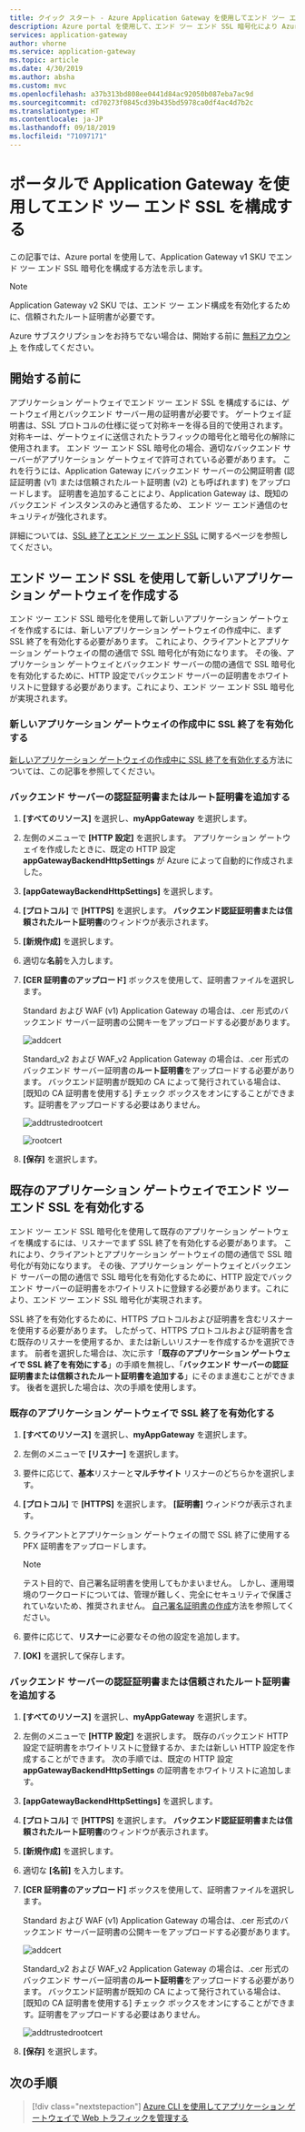 ```yaml
---
title: クイック スタート - Azure Application Gateway を使用してエンド ツー エンド SSL 暗号化を構成する - Azure portal | Microsoft Docs
description: Azure portal を使用して、エンド ツー エンド SSL 暗号化により Azure Application Gateway を作成する方法について説明します。
services: application-gateway
author: vhorne
ms.service: application-gateway
ms.topic: article
ms.date: 4/30/2019
ms.author: absha
ms.custom: mvc
ms.openlocfilehash: a37b313bd808ee0441d84ac92050b087eba7ac9d
ms.sourcegitcommit: cd70273f0845cd39b435bd5978ca0df4ac4d7b2c
ms.translationtype: HT
ms.contentlocale: ja-JP
ms.lasthandoff: 09/18/2019
ms.locfileid: "71097171"
---
```

# <a name="configure-end-to-end-ssl-by-using-application-gateway-with-the-portal"></a>ポータルで Application Gateway を使用してエンド ツー エンド SSL を構成する

この記事では、Azure portal を使用して、Application Gateway v1 SKU でエンド ツー エンド SSL 暗号化を構成する方法を示します。  

> [!NOTE]
> Application Gateway v2 SKU では、エンド ツー エンド構成を有効化するために、信頼されたルート証明書が必要です。

Azure サブスクリプションをお持ちでない場合は、開始する前に [無料アカウント](https://azure.microsoft.com/free/?WT.mc_id=A261C142F) を作成してください。

## <a name="before-you-begin"></a>開始する前に

アプリケーション ゲートウェイでエンド ツー エンド SSL を構成するには、ゲートウェイ用とバックエンド サーバー用の証明書が必要です。 ゲートウェイ証明書は、SSL プロトコルの仕様に従って対称キーを得る目的で使用されます。 対称キーは、ゲートウェイに送信されたトラフィックの暗号化と暗号化の解除に使用されます。 エンド ツー エンド SSL 暗号化の場合、適切なバックエンド サーバーがアプリケーション ゲートウェイで許可されている必要があります。 これを行うには、Application Gateway にバックエンド サーバーの公開証明書 (認証証明書 (v1) または信頼されたルート証明書 (v2) とも呼ばれます) をアップロードします。 証明書を追加することにより、Application Gateway は、既知のバックエンド インスタンスのみと通信するため、 エンド ツー エンド通信のセキュリティが強化されます。

詳細については、[SSL 終了とエンド ツー エンド SSL](https://docs.microsoft.com/azure/application-gateway/ssl-overview) に関するページを参照してください。

## <a name="create-a-new-application-gateway-with-end-to-end-ssl"></a>エンド ツー エンド SSL を使用して新しいアプリケーション ゲートウェイを作成する

エンド ツー エンド SSL 暗号化を使用して新しいアプリケーション ゲートウェイを作成するには、新しいアプリケーション ゲートウェイの作成中に、まず SSL 終了を有効化する必要があります。 これにより、クライアントとアプリケーション ゲートウェイの間の通信で SSL 暗号化が有効になります。 その後、アプリケーション ゲートウェイとバックエンド サーバーの間の通信で SSL 暗号化を有効化するために、HTTP 設定でバックエンド サーバーの証明書をホワイトリストに登録する必要があります。これにより、エンド ツー エンド SSL 暗号化が実現されます。

### <a name="enable-ssl-termination-while-creating-a-new-application-gateway"></a>新しいアプリケーション ゲートウェイの作成中に SSL 終了を有効化する

[新しいアプリケーション ゲートウェイの作成中に SSL 終了を有効化する](https://docs.microsoft.com/azure/application-gateway/create-ssl-portal)方法については、この記事を参照してください。

### <a name="add-authenticationroot-certificate-of-back-end-servers"></a>バックエンド サーバーの認証証明書またはルート証明書を追加する

1. **[すべてのリソース]** を選択し、**myAppGateway** を選択します。

2. 左側のメニューで **[HTTP 設定]** を選択します。 アプリケーション ゲートウェイを作成したときに、既定の HTTP 設定 **appGatewayBackendHttpSettings** が Azure によって自動的に作成されました。 

3. **[appGatewayBackendHttpSettings]** を選択します。

4. **[プロトコル]** で **[HTTPS]** を選択します。 **バックエンド認証証明書または信頼されたルート証明書**のウィンドウが表示されます。 

5. **[新規作成]** を選択します。

6. 適切な**名前**を入力します。

7. **[CER 証明書のアップロード]** ボックスを使用して、証明書ファイルを選択します。

   Standard および WAF (v1) Application Gateway の場合は、.cer 形式のバックエンド サーバー証明書の公開キーをアップロードする必要があります。

   ![addcert](./media/end-to-end-ssl-portal/addcert.png)

   Standard_v2 および WAF_v2 Application Gateway の場合は、.cer 形式のバックエンド サーバー証明書の**ルート証明書**をアップロードする必要があります。 バックエンド証明書が既知の CA によって発行されている場合は、[既知の CA 証明書を使用する] チェック ボックスをオンにすることができます。証明書をアップロードする必要はありません。

   ![addtrustedrootcert](./media/end-to-end-ssl-portal/trustedrootcert-portal.png)

   ![rootcert](./media/end-to-end-ssl-portal/trustedrootcert.png)

8. **[保存]** を選択します。

## <a name="enable-end-to-end-ssl-for-existing-application-gateway"></a>既存のアプリケーション ゲートウェイでエンド ツー エンド SSL を有効化する

エンド ツー エンド SSL 暗号化を使用して既存のアプリケーション ゲートウェイを構成するには、リスナーでまず SSL 終了を有効化する必要があります。 これにより、クライアントとアプリケーション ゲートウェイの間の通信で SSL 暗号化が有効になります。 その後、アプリケーション ゲートウェイとバックエンド サーバーの間の通信で SSL 暗号化を有効化するために、HTTP 設定でバックエンド サーバーの証明書をホワイトリストに登録する必要があります。これにより、エンド ツー エンド SSL 暗号化が実現されます。

SSL 終了を有効化するために、HTTPS プロトコルおよび証明書を含むリスナーを使用する必要があります。 したがって、HTTPS プロトコルおよび証明書を含む既存のリスナーを使用するか、または新しいリスナーを作成するかを選択できます。 前者を選択した場合は、次に示す「**既存のアプリケーション ゲートウェイで SSL 終了を有効にする**」の手順を無視し、「**バックエンド サーバーの認証証明書または信頼されたルート証明書を追加する**」にそのまま進むことができます。 後者を選択した場合は、次の手順を使用します。

### <a name="enable-ssl-termination-in-existing-application-gateway"></a>既存のアプリケーション ゲートウェイで SSL 終了を有効化する

1. **[すべてのリソース]** を選択し、**myAppGateway** を選択します。

2. 左側のメニューで **[リスナー]** を選択します。

3. 要件に応じて、**基本**リスナーと**マルチサイト** リスナーのどちらかを選択します。

4. **[プロトコル]** で **[HTTPS]** を選択します。 **[証明書]** ウィンドウが表示されます。

5. クライアントとアプリケーション ゲートウェイの間で SSL 終了に使用する PFX 証明書をアップロードします。

   > [!NOTE]
   > テスト目的で、自己署名証明書を使用してもかまいません。 しかし、運用環境のワークロードについては、管理が難しく、完全にセキュリティで保護されていないため、推奨されません。 [自己署名証明書の作成](https://docs.microsoft.com/azure/application-gateway/create-ssl-portal#create-a-self-signed-certificate)方法を参照してください。

6. 要件に応じて、**リスナー**に必要なその他の設定を追加します。

7. **[OK]** を選択して保存します。

### <a name="add-authenticationtrusted-root-certificates-of-back-end-servers"></a>バックエンド サーバーの認証証明書または信頼されたルート証明書を追加する

1. **[すべてのリソース]** を選択し、**myAppGateway** を選択します。

2. 左側のメニューで **[HTTP 設定]** を選択します。 既存のバックエンド HTTP 設定で証明書をホワイトリストに登録するか、または新しい HTTP 設定を作成することができます。 次の手順では、既定の HTTP 設定 **appGatewayBackendHttpSettings** の証明書をホワイトリストに追加します。

3. **[appGatewayBackendHttpSettings]** を選択します。

4. **[プロトコル]** で **[HTTPS]** を選択します。 **バックエンド認証証明書または信頼されたルート証明書**のウィンドウが表示されます。 

5. **[新規作成]** を選択します。

6. 適切な **[名前]** を入力します。

7. **[CER 証明書のアップロード]** ボックスを使用して、証明書ファイルを選択します。

   Standard および WAF (v1) Application Gateway の場合は、.cer 形式のバックエンド サーバー証明書の公開キーをアップロードする必要があります。

   ![addcert](./media/end-to-end-ssl-portal/addcert.png)

   Standard_v2 および WAF_v2 Application Gateway の場合は、.cer 形式のバックエンド サーバー証明書の**ルート証明書**をアップロードする必要があります。 バックエンド証明書が既知の CA によって発行されている場合は、[既知の CA 証明書を使用する] チェック ボックスをオンにすることができます。証明書をアップロードする必要はありません。

   ![addtrustedrootcert](./media/end-to-end-ssl-portal/trustedrootcert-portal.png)

8. **[保存]** を選択します。

## <a name="next-steps"></a>次の手順

> [!div class="nextstepaction"]
> [Azure CLI を使用してアプリケーション ゲートウェイで Web トラフィックを管理する](./tutorial-manage-web-traffic-cli.md)
